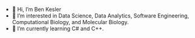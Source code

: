 - 👋 Hi, I’m Ben Kesler
- 👀 I’m interested in Data Science, Data Analytics, Software Engineering, Computational Biology, and Molecular Biology.
- 🌱 I’m currently learning C# and C++.


<!---
bkkesler/bkkesler is a ✨ special ✨ repository because its `README.md` (this file) appears on your GitHub profile.
You can click the Preview link to take a look at your changes.

- 💞️ I’m looking to collaborate on ...
- 📫 How to reach me ...
--->
